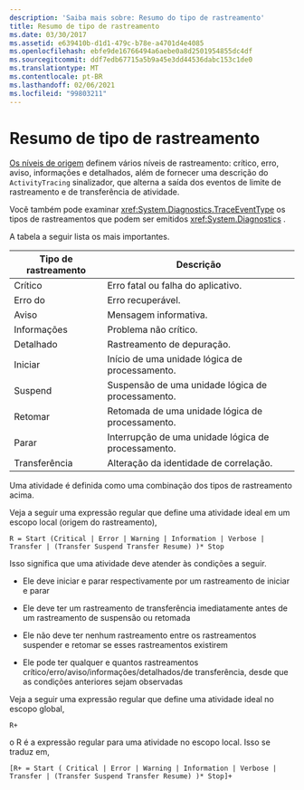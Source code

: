 ```yaml
---
description: 'Saiba mais sobre: Resumo do tipo de rastreamento'
title: Resumo de tipo de rastreamento
ms.date: 03/30/2017
ms.assetid: e639410b-d1d1-479c-b78e-a4701d4e4085
ms.openlocfilehash: ebfe9de16766494a6aebe0a8d2501954855dc4df
ms.sourcegitcommit: ddf7edb67715a5b9a45e3dd44536dabc153c1de0
ms.translationtype: MT
ms.contentlocale: pt-BR
ms.lasthandoff: 02/06/2021
ms.locfileid: "99803211"
---
```

# <a name="trace-type-summary"></a>Resumo de tipo de rastreamento

[Os níveis de origem](xref:System.Diagnostics.SourceLevels) definem vários níveis de rastreamento: crítico, erro, aviso, informações e detalhados, além de fornecer uma descrição do `ActivityTracing` sinalizador, que alterna a saída dos eventos de limite de rastreamento e de transferência de atividade.  
  
 Você também pode examinar <xref:System.Diagnostics.TraceEventType> os tipos de rastreamentos que podem ser emitidos <xref:System.Diagnostics> .  
  
 A tabela a seguir lista os mais importantes.  
  
|Tipo de rastreamento|Descrição|  
|----------------|-----------------|  
|Crítico|Erro fatal ou falha do aplicativo.|  
|Erro do|Erro recuperável.|  
|Aviso|Mensagem informativa.|  
|Informações|Problema não crítico.|  
|Detalhado|Rastreamento de depuração.|  
|Iniciar|Início de uma unidade lógica de processamento.|  
|Suspend|Suspensão de uma unidade lógica de processamento.|  
|Retomar|Retomada de uma unidade lógica de processamento.|  
|Parar|Interrupção de uma unidade lógica de processamento.|  
|Transferência|Alteração da identidade de correlação.|  
  
 Uma atividade é definida como uma combinação dos tipos de rastreamento acima.  
  
 Veja a seguir uma expressão regular que define uma atividade ideal em um escopo local (origem do rastreamento),  
  
 `R = Start (Critical | Error | Warning | Information | Verbose | Transfer | (Transfer Suspend Transfer Resume) )* Stop`  
  
 Isso significa que uma atividade deve atender às condições a seguir.  
  
- Ele deve iniciar e parar respectivamente por um rastreamento de iniciar e parar  
  
- Ele deve ter um rastreamento de transferência imediatamente antes de um rastreamento de suspensão ou retomada  
  
- Ele não deve ter nenhum rastreamento entre os rastreamentos suspender e retomar se esses rastreamentos existirem  
  
- Ele pode ter qualquer e quantos rastreamentos crítico/erro/aviso/informações/detalhados/de transferência, desde que as condições anteriores sejam observadas  
  
 Veja a seguir uma expressão regular que define uma atividade ideal no escopo global,  
  
`R+`  
  
 o R é a expressão regular para uma atividade no escopo local. Isso se traduz em,  
  
`[R+ = Start ( Critical | Error | Warning | Information | Verbose | Transfer | (Transfer Suspend Transfer Resume) )* Stop]+`
